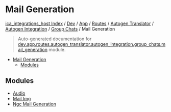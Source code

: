 # Mail Generation

[ica_integrations_host Index](../../../../../../../README.md#ica_integrations_host-index) / [Dev](../../../../../../index.md#dev) / [App](../../../../../index.md#app) / [Routes](../../../../index.md#routes) / [Autogen Translator](../../../index.md#autogen-translator) / [Autogen Integration](../../index.md#autogen-integration) / [Group Chats](../index.md#group-chats) / Mail Generation

> Auto-generated documentation for [dev.app.routes.autogen_translator.autogen_integration.group_chats.mail_generation](https://github.com/destiny/ica_integrations_host/blob/main/dev/app/routes/autogen_translator/autogen_integration/group_chats/mail_generation/__init__.py) module.

- [Mail Generation](#mail-generation)
  - [Modules](#modules)

## Modules

- [Audio](audio/index.md)
- [Mail Img](mail_img/index.md)
- [Ngc Mail Generation](./ngc_mail_generation.md)
